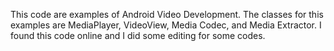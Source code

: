 This code are examples of Android Video Development. The classes for this examples are MediaPlayer, VideoView, Media Codec, and Media Extractor. I found this code online and I did some editing for some codes. 
